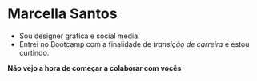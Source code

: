 # Marcella Santos
* Sou designer gráfica e social media.
* Entrei no Bootcamp com a finalidade de *transição de carreira* e estou curtindo.

**Não vejo a hora de começar a colaborar com vocês** 